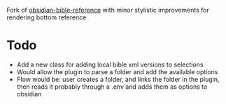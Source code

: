 Fork of [obsidian-bible-reference](https://github.com/tim-hub/obsidian-bible-reference) with minor stylistic improvements for rendering bottom reference

# Todo
- Add a new class for adding local bible xml versions to selections
- Would allow the plugin to parse a folder and add the available options
- Flow would be: user creates a folder, and links the folder in the plugin, then reads it probably through a .env and adds them as options to obsidian